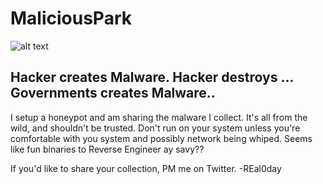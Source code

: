 # MaliciousPark
![alt text](https://regmedia.co.uk/2013/11/22/siats_meekerorum_small.jpg?x=442&y=293&crop=1)
## Hacker creates Malware. Hacker destroys ... Governments creates Malware..
I setup a honeypot and am sharing the malware I collect.
It's all from the wild, and shouldn't be trusted.
Don't run on your system unless you're comfortable with you system and possibly network being whiped.
Seems like fun binaries to Reverse Engineer ay savy??

If you'd like to share your collection, PM me on Twitter.
-REal0day
